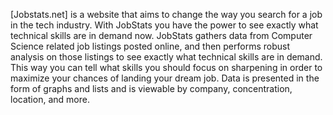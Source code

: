 [Jobstats.net] is a website that aims to change the way you search for a job in the tech industry. With JobStats you have the power to see exactly what technical skills are in demand now. JobStats gathers data from Computer Science related job listings posted online, and then performs robust analysis on those listings to see exactly what technical skills are in demand. This way you can tell what skills you should focus on sharpening in order to maximize your chances of landing your dream job. Data is presented in the form of graphs and lists and is viewable by company, concentration, location, and more. 
